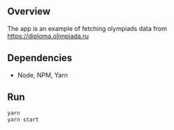 ## Overview

The app is an example of fetching olympiads data from https://diploma.olimpiada.ru

## Dependencies

* Node, NPM, Yarn

## Run

```sh
yarn
yarn start
```
